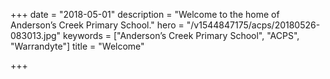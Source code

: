 +++
date = "2018-05-01"
description = "Welcome to the home of Anderson’s Creek Primary School."
hero = "/v1544847175/acps/20180526-083013.jpg"
keywords = ["Anderson’s Creek Primary School", "ACPS", "Warrandyte"]
title = "Welcome"

+++
